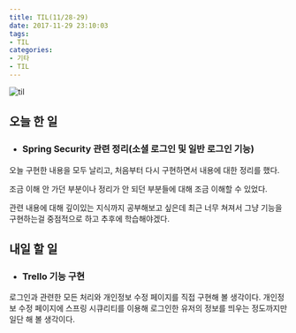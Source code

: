 ```yaml
---
title: TIL(11/28-29)
date: 2017-11-29 23:10:03
tags:
- TIL
categories:
- 기타
- TIL
---
```


![til](/images/til/til.jpg)

## 오늘 한 일

- ### Spring Security 관련 정리(소셜 로그인 및 일반 로그인 기능)

오늘 구현한 내용을 모두 날리고, 처음부터 다시 구현하면서 내용에 대한 정리를 했다.

조금 이해 안 가던 부분이나 정리가 안 되던 부분들에 대해 조금 이해할 수 있었다.

관련 내용에 대해 깊이있는 지식까지 공부해보고 싶은데 최근 너무 쳐져서 그냥 기능을 구현하는걸 중점적으로 하고 추후에 학습해야겠다.



## 내일 할 일

- ### Trello 기능 구현

로그인과 관련한 모든 처리와 개인정보 수정 페이지를 직접 구현해 볼 생각이다. 개인정보 수정 페이지에 스프링 시큐리티를 이용해 로그인한 유저의 정보를 띄우는 정도까지만 일단 해 볼 생각이다.